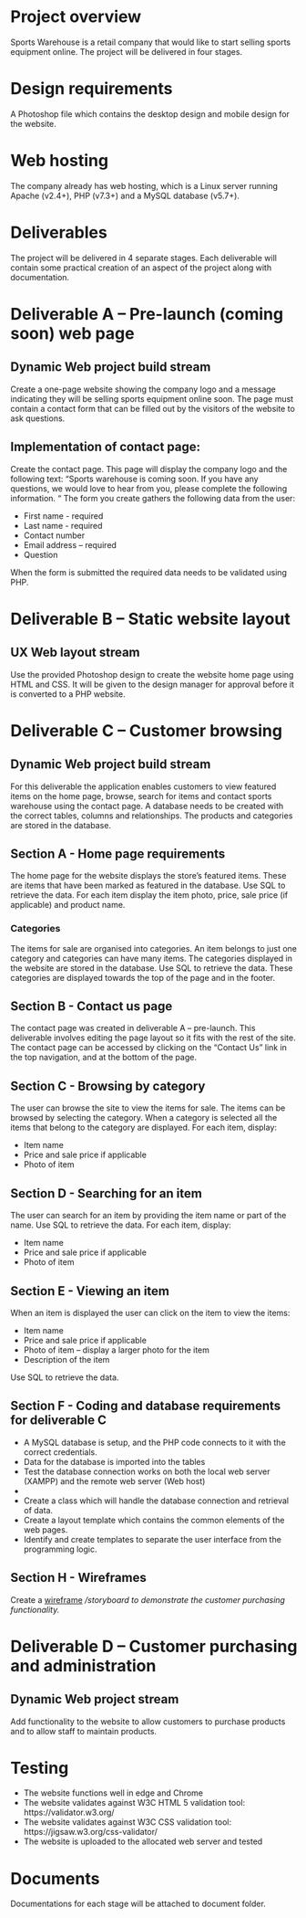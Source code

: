 # Project overview
<p>
Sports Warehouse is a retail company that would like to start selling sports equipment online. The project will be delivered in four stages.
</p>

# Design requirements
A Photoshop file which contains the desktop design and mobile design for the website.
# Web hosting 
The company already has web hosting, which is a Linux server running Apache (v2.4+), PHP (v7.3+) and a MySQL database (v5.7+).

# Deliverables
The project will be delivered in 4 separate stages. Each deliverable will contain some practical creation of an aspect of the project along with documentation.

# Deliverable A – Pre-launch (coming soon) web page
<h2>Dynamic Web project build stream</h2>
<p>Create a one-page website showing the company logo and a message indicating they will be selling sports equipment online soon. The page must contain a contact form that can be filled out by the visitors of the website to ask questions.</p>

<h2>Implementation of contact page:</h2>
<p>Create the contact page. This page will display the company logo and the following text:
“Sports warehouse is coming soon. If you have any questions, we would love to hear from you, please complete the following information. “
The form you create gathers the following data from the user:</p>
<ul>
<li>
First name - required
</li>
<li>
Last name - required
</li>
<li>
Contact number 
</li>
<li>
Email address – required
</li>
<li>
Question 
</li>
</ul>
<p>When the form is submitted the required data needs to be validated using PHP.</p>


# Deliverable B – Static website layout
<h2>UX Web layout stream</h2>
<p>Use the provided Photoshop design to create the website home page using HTML and CSS. It will be given to the design manager for approval before it is converted to a PHP website.</p>

# Deliverable C – Customer browsing
<h2>Dynamic Web project build stream</h2>
<p>For this deliverable the application enables customers to view featured items on the home page, browse, search for items and contact sports warehouse using the contact page.  
A database needs to be created with the correct tables, columns and relationships. The products and categories are stored in the database. 
</p>
<h2>Section A - Home page requirements</h2>
<p>The home page for the website displays the store’s featured items. These are items that have been marked as featured in the database. Use SQL to retrieve the data. For each item display the item photo, price, sale price (if applicable) and product name.</p>
<h3>Categories</h3>
<p>The items for sale are organised into categories. An item belongs to just one category and categories can have many items. The categories displayed in the website are stored in the database. Use SQL to retrieve the data.
These categories are displayed towards the top of the page and in the footer.</p>
<h2>Section B - Contact us page</h2>
<p>The contact page was created in deliverable A – pre-launch. This deliverable involves editing the page layout so it fits with the rest of the site. The contact page can be accessed by clicking on the “Contact Us” link in the top navigation, and at the bottom of the page.</p>
<h2>Section C - Browsing by category</h2>
<p>The user can browse the site to view the items for sale. The items can be browsed by selecting the category. When a category is selected all the items that belong to the category are displayed.
For each item, display:</p>
<ul>
<li>Item name</li>
<li>Price and sale price if applicable</li>
<li>Photo of item</li>
</ul>
<h2>Section D - Searching for an item</h2>
<p>The user can search for an item by providing the item name or part of the name. Use SQL to retrieve the data.
For each item, display:</p>
<ul>
<li>Item name</li>
<li>Price and sale price if applicable</li>
<li>Photo of item</li>
</ul>
<h2>Section E - Viewing an item</h2>
<p>When an item is displayed the user can click on the item to view the items:</p>
<ul>
<li>Item name</li>
<li>Price and sale price if applicable</li>
<li>Photo of item – display a larger photo for the item</li>
<li>Description of the item</li>
</ul>
<p>Use SQL to retrieve the data.</p>
<h2>Section F - Coding and database requirements for deliverable C</h2>
<ul>
<li>A MySQL database is setup, and the PHP code connects to it with the correct credentials.</li>
<li>Data for the database is imported into the tables</li>
<li>Test the database connection works on both the local web server (XAMPP) and the remote web server (Web host)<li>
<li>Create a class which will handle the database connection and retrieval of data.</li>
<li>Create a layout template which contains the common elements of the web pages.</li>
<li>Identify and create templates to separate the user interface from the programming logic.</li>
</ul>
<h2>Section H - Wireframes</h2>

Create a [wireframe](https://github.com/KosarTalei/Online-sports-shop/tree/main/Documents/wireframe) _/storyboard to demonstrate the customer purchasing functionality._

# Deliverable D – Customer purchasing and administration
<h2>Dynamic Web project stream</h2>
<p>Add functionality to the website to allow customers to purchase products and to allow staff to maintain products.</p>


# Testing
<ul>
<li>The website functions well in edge and Chrome</li>
<li>The website validates against W3C HTML 5 validation tool:  https://validator.w3.org/ </li>
<li>The website validates against W3C CSS validation tool: https://jigsaw.w3.org/css-validator/ </li>
<li>The website is uploaded to the allocated web server and tested</li>
</ul>

# Documents
Documentations for each stage will be attached to document folder.  
